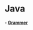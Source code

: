 # Java

**- [Grammer](https://github.com/pkgonan/What-I-Learned/tree/master/Programming/Java/Grammer)**

